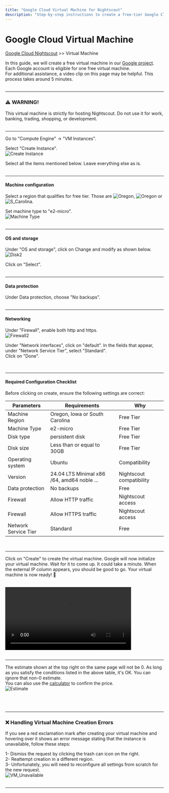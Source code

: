 ```yaml
---
title: "Google Cloud Virtual Machine for Nightscout"
description: "Step-by-step instructions to create a free-tier Google Cloud virtual machine optimized for hosting Nightscout safely and efficiently."
---
```

  
# Google Cloud Virtual Machine  
[Google Cloud Nightscout](./GoogleCloud.md) >> Virtual Machine  
   
In this guide, we will create a free virtual machine in our [Google project](./NS_GCProject.md).  Each Google account is eligible for one free virtual machine.  
For additional assistance, a video clip on this page may be helpful. This process takes around 5 minutes.  
<br/>  
  
---
  
### ⚠️ WARNING!  
This virtual machine is strictly for hosting Nightscout. Do not use it for work, banking, trading, shopping, or development.   
<br/>  
  
---  
  
Go to "Compute Engine"  &#8594; "VM Instances".  
  
Select "Create Instance".  
![Create Instance](./images/CreateInstance.png)  
  
Select all the items mentioned below.  Leave everything else as is.  
<br/>  
  
---
  
#### **Machine configuration**  
Select a region that qualifies for free tier.  Those are ![Oregon](./images/Oregon.png), ![Oregon](./images/Iowa.png) or ![S_Carolina](./images/S_Carolina.png).  
  
Set machine type to "e2-micro".  
![Machine Type](./GCNS/images/MachineType.png)  
<br/>  
  
----  
  
#### **OS and storage**  
Under "OS and storage", click on Change and modify as shown below.  
![Disk2](./images/Disk2.png)  
  
Click on "Select".  
<br/>  
  
---  
  
#### **Data protection**  
Under Data protection, choose "No backups".  
<br/>  
  
---  
  
#### **Networking**  
Under "Firewall", enable both http and https.  
![Firewall2](./images/Firewall2.png)  
  
Under "Network interfaces", click on "default".  In the fields that appear, under "Network Service Tier", select "Standard".  
Click on "Done".  
  
<br/>  
  
---  
  
#### **Required Configuration Checklist**  
Before clicking on create,  ensure the following settings are correct:  
  
| Parameters | Requirements | Why |  
| ---------- | ------------ | ---- |  
| Machine Region    | Oregon, Iowa or South Carolina | Free Tier |  
| Machine Type | e2-micro | Free Tier |  
| Disk type    | persistent disk | Free Tier |  
| Disk size   |  Less than or equal to 30GB | Free Tier |  
| Operating system | Ubuntu | Compatibility |  
| Version | 24.04 LTS Minimal x86 /64, amd64 noble ... | Nightscout compatibility |  
| Data protection | No backups | Free |  
| Firewall | Allow HTTP traffic | Nightscout access |  
| Firewall | Allow HTTPS traffic | Nightscout access |  
| Network Service Tier | Standard | Free |  
  
<br/>  
  
---  

Click on "Create" to create the virtual machine.  Google will now initialize your virtual machine.  Wait for it to come up.  It could take a minute.  When the external IP column appears, you should be good to go.  Your virtual machine is now ready! 🎉  
<br/>  
  
<video width="400" controlsList="nodownload" src="./video/VM.mp4" controls>  
</video>  
  
<br/>  
<br/>  
  
---  
    
The estimate shown at the top right on the same page will not be 0.  As long as you satisfy the conditions listed in the above table, it's OK.  You can ignore that non-0 estimate.  
You can also use the [calculator](https://cloud.google.com/products/calculator) to confirm the price.  
![Estimate](./images/Estimate.png)  
<br/>  
<br/>  
  
---  
  
### ❌ Handling Virtual Machine Creation Errors  
If you see a red exclamation mark after creating your virtual machine and hovering over it shows an error message stating that the instance is unavailable, follow these steps:  

1- Dismiss the request by clicking the trash can icon on the right.  
2- Reattempt creation in a different region.  
3- Unfortunately, you will need to reconfigure all settings from scratch for the new request.  
![VM_Unavailable](./images/VM_Unavailable.png)   
<br/>  
  
---  
  
  
